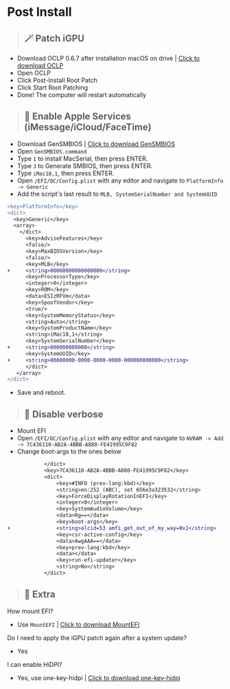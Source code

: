 # Post Install

> ## 🪄 Patch iGPU
- Download OCLP 0.6.7 after installation macOS on drive | [Click to download OCLP](https://github.com/dortania/OpenCore-Legacy-Patcher/releases/tag/0.6.7)
- Open OCLP
- Click Post-Install Root Patch
- Click Start Root Patching
- Done! The computer will restart automatically

> ## 🍎 Enable Apple Services (iMessage/iCloud/FaceTime)

- Download GenSMBIOS | [Click to download GenSMBIOS](https://github.com/corpnewt/GenSMBIOS)
- Open `GenSMBIOS.command`
- Type `1` to install MacSerial, then press ENTER.
- Type `3` to Generate SMBIOS, then press ENTER.
- Type `iMac18,1`, then press ENTER.
- Open `/EFI/OC/Config.plist` with any editor and navigate to `PlatformInfo -> Generic`
- Add the script's last result to `MLB, SystemSerialNumber and SystemUUID`

```diff
<key>PlatformInfo</key>
<dict>
  <key>Generic</key>
  <array>
    </dict>
      <key>AdviseFeatures</key>
      <false/>
      <key>MaxBIOSVersion</key>
      <false/>
      <key>MLB</key>
+     <string>00000000000000000</string>
      <key>ProcessorType</key>
      <integer>0</integer>
      <key>ROM</key>
      <data>ESIzRFVm</data>
      <key>SpoofVendor</key>
      <true/>
      <key>SystemMemoryStatus</key>
      <string>Auto</string>
      <key>SystemProductName</key>
      <string>iMac18,1</string>
      <key>SystemSerialNumber</key>
+     <string>000000000000</string>
      <key>SystemUUID</key>
+     <string>00000000-0000-0000-0000-000000000000</string>
      </dict>
   </array>
</dict>
```

- Save and reboot.

> ## 🔩 Disable verbose
- Mount EFI
- Open `/EFI/OC/Config.plist` with any editor and navigate to `NVRAM -> Add -> 7C436110-AB2A-4BBB-A880-FE41995C9F82`
- Change boot-args to the ones below

```diff
			</dict>
			<key>7C436110-AB2A-4BBB-A880-FE41995C9F82</key>
			<dict>
				<key>#INFO (prev-lang:kbd)</key>
				<string>en:252 (ABC), set 656e3a323532</string>
				<key>ForceDisplayRotationInEFI</key>
				<integer>0</integer>
				<key>SystemAudioVolume</key>
				<data>Rg==</data>
				<key>boot-args</key>
+				<string>alcid=53 amfi_get_out_of_my_way=0x1</string>
				<key>csr-active-config</key>
				<data>AwgAAA==</data>
				<key>prev-lang:kbd</key>
				<data></data>
				<key>run-efi-updater</key>
				<string>No</string>
			</dict>
```

> ## 📁 Extra
How mount EFI?
- Use `MountEFI` | [Click to download MountEFI](https://github.com/Andrej-Antipov/MountEFI/releases/tag/1.8)

Do I need to apply the iGPU patch again after a system update?
- Yes

I can enable HiDPI?
- Yes, use one-key-hidpi | [Click to download one-key-hidpi](https://github.com/xzhih/one-key-hidpi)
